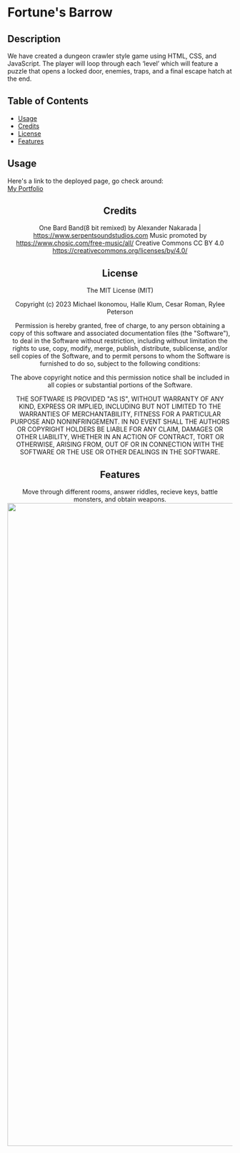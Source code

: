 # Fortune's Barrow
## Description

We have created a dungeon crawler style game using HTML, CSS, and JavaScript. The player will loop through each ‘level’ which will feature a puzzle that opens a locked door, enemies, traps, and a final escape hatch at the end.

## Table of Contents

- [Usage](#usage)
- [Credits](#credits)
- [License](#license)
- [Features](#features)

## Usage

Here's a link to the deployed page, go check around:   
[My Portfolio](https://ikonicres.github.io/Fortunes-Barrow/)<center>


## Credits

One Bard Band(8 bit remixed) by Alexander Nakarada | https://www.serpentsoundstudios.com
Music promoted by https://www.chosic.com/free-music/all/
Creative Commons CC BY 4.0
https://creativecommons.org/licenses/by/4.0/

## License

The MIT License (MIT)

Copyright (c) 2023 Michael Ikonomou, Halle Klum, Cesar Roman, Rylee Peterson

Permission is hereby granted, free of charge, to any person obtaining a copy of this software and associated documentation files (the "Software"), to deal in the Software without restriction, including without limitation the rights to use, copy, modify, merge, publish, distribute, sublicense, and/or sell copies of the Software, and to permit persons to whom the Software is furnished to do so, subject to the following conditions:

The above copyright notice and this permission notice shall be included in all copies or substantial portions of the Software.

THE SOFTWARE IS PROVIDED "AS IS", WITHOUT WARRANTY OF ANY KIND, EXPRESS OR IMPLIED, INCLUDING BUT NOT LIMITED TO THE WARRANTIES OF MERCHANTABILITY, FITNESS FOR A PARTICULAR PURPOSE AND NONINFRINGEMENT. IN NO EVENT SHALL THE AUTHORS OR COPYRIGHT HOLDERS BE LIABLE FOR ANY CLAIM, DAMAGES OR OTHER LIABILITY, WHETHER IN AN ACTION OF CONTRACT, TORT OR OTHERWISE, ARISING FROM, OUT OF OR IN CONNECTION WITH THE SOFTWARE OR THE USE OR OTHER DEALINGS IN THE SOFTWARE.

## Features

Move through different rooms, answer riddles, recieve keys, battle monsters, and obtain weapons. 
<img width="1440" alt="Screen Shot 2023-06-20 at 7 29 10 PM" src="https://github.com/IkonicRes/Fortunes-Barrow/assets/128300265/7457f59a-ea13-413f-aa0f-ffc4fb29411a">

